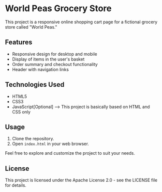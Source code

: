 # World Peas Grocery Store

This project is a responsive online shopping cart page for a fictional grocery store called "World Peas."

## Features
- Responsive design for desktop and mobile
- Display of items in the user's basket
- Order summary and checkout functionality
- Header with navigation links

## Technologies Used
- HTML5
- CSS3
- JavaScript[Optional]
--> This project is basically based on HTML and CSS only

## Usage
1. Clone the repository.
2. Open `index.html` in your web browser.

Feel free to explore and customize the project to suit your needs.

## License
This project is licensed under the Apache License 2.0 - see the LICENSE file for details.
